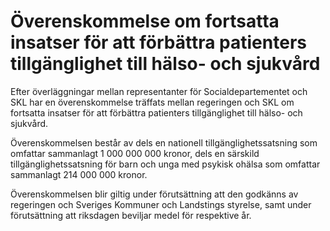 # Överenskommelse om fortsatta insatser för att förbättra patienters tillgänglighet till hälso- och sjukvård

Efter överläggningar mellan representanter för Socialdepartementet och SKL har en överenskommelse träffats mellan regeringen och SKL om fortsatta insatser för att förbättra patienters tillgänglighet till hälso\- och
sjukvård.

Överenskommelsen består av dels en nationell tillgänglighetssatsning som omfattar sammanlagt 1 000 000 000 kronor, dels en särskild tillgänglighetssatsning för barn och unga med psykisk ohälsa som omfattar sammanlagt 214 000 000 kronor.

Överenskommelsen blir giltig under förutsättning att den godkänns av regeringen och Sveriges Kommuner och Landstings styrelse, samt under förutsättning att riksdagen beviljar medel för respektive år.
